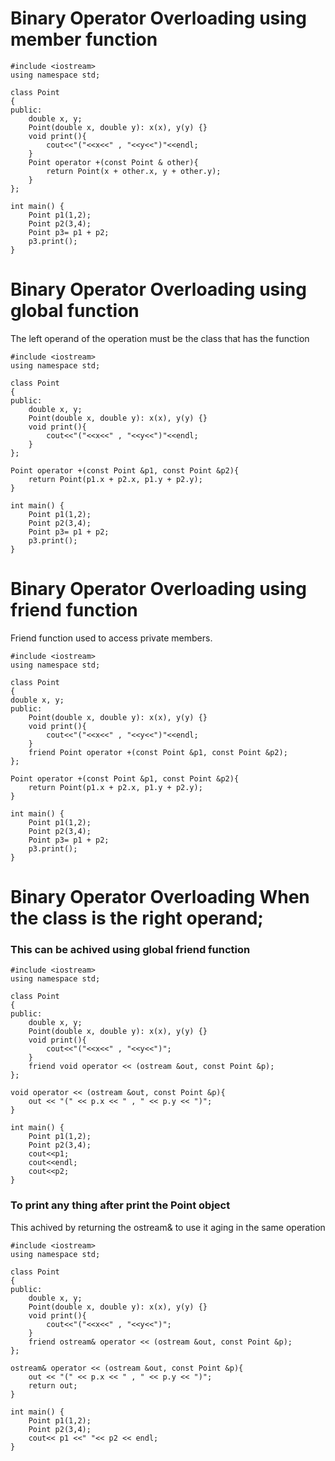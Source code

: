 # Binary Operator Overloading using member function

```
#include <iostream>
using namespace std;

class Point
{
public:
    double x, y;
    Point(double x, double y): x(x), y(y) {}
    void print(){
        cout<<"("<<x<<" , "<<y<<")"<<endl;
    }
    Point operator +(const Point & other){
        return Point(x + other.x, y + other.y);
    }  
};

int main() {
    Point p1(1,2);
    Point p2(3,4);
    Point p3= p1 + p2;
    p3.print();
}
```


# Binary Operator Overloading using global function
The left operand of the operation must be the class that has the function

```
#include <iostream>
using namespace std;

class Point
{
public:
    double x, y;
    Point(double x, double y): x(x), y(y) {}
    void print(){
        cout<<"("<<x<<" , "<<y<<")"<<endl;
    } 
};

Point operator +(const Point &p1, const Point &p2){
    return Point(p1.x + p2.x, p1.y + p2.y);
}

int main() {
    Point p1(1,2);
    Point p2(3,4);
    Point p3= p1 + p2;
    p3.print();
}
```

# Binary Operator Overloading using friend function
Friend function used to access private members.

```
#include <iostream>
using namespace std;

class Point
{
double x, y;
public:
    Point(double x, double y): x(x), y(y) {}
    void print(){
        cout<<"("<<x<<" , "<<y<<")"<<endl;
    }
    friend Point operator +(const Point &p1, const Point &p2);
};

Point operator +(const Point &p1, const Point &p2){
    return Point(p1.x + p2.x, p1.y + p2.y);
}

int main() {
    Point p1(1,2);
    Point p2(3,4);
    Point p3= p1 + p2;
    p3.print();
}
```


# Binary Operator Overloading When the class is the right operand;

### This can be achived using global friend function

```
#include <iostream>
using namespace std;

class Point
{
public:
    double x, y;
    Point(double x, double y): x(x), y(y) {}
    void print(){
        cout<<"("<<x<<" , "<<y<<")";
    } 
    friend void operator << (ostream &out, const Point &p);
};

void operator << (ostream &out, const Point &p){
    out << "(" << p.x << " , " << p.y << ")";
} 

int main() {
    Point p1(1,2);
    Point p2(3,4);
    cout<<p1;
    cout<<endl;
    cout<<p2;
}
```

### To print any thing after print the Point object
This achived by returning the ostream& to use it aging in the same operation

```
#include <iostream>
using namespace std;

class Point
{
public:
    double x, y;
    Point(double x, double y): x(x), y(y) {}
    void print(){
        cout<<"("<<x<<" , "<<y<<")";
    } 
    friend ostream& operator << (ostream &out, const Point &p);
};

ostream& operator << (ostream &out, const Point &p){
    out << "(" << p.x << " , " << p.y << ")";
    return out;
} 

int main() {
    Point p1(1,2);
    Point p2(3,4);
    cout<< p1 <<" "<< p2 << endl;
}
```